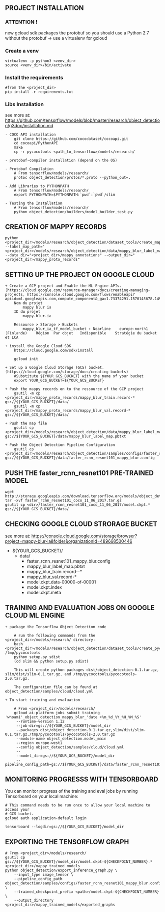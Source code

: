 ## PROJECT INSTALLATION

### ATTENTION !
new gcloud sdk packages the protobuf so you should use a Python 2.7 without the protobuf -> use a virtualenv for gcloud 

### Create a venv
	virtualenv -p python3 <venv_dir>
	source <venv_dir>/bin/activate
	
### Install the requirements
    #from the <project_dir>
    pip install -r requirements.txt

### Libs Installation
see more at: https://github.com/tensorflow/models/blob/master/research/object_detection/g3doc/installation.md

    - COCO API installation
        git clone https://github.com/cocodataset/cocoapi.git
        cd cocoapi/PythonAPI
        make
        cp -r pycocotools <path_to_tensorflow>/models/research/
        
    - protobuf-compiler installation (depend on the OS)
        
    - Protobuf Compilation
        # From tensorflow/models/research/
        protoc object_detection/protos/*.proto --python_out=.
        
    - Add Libraries to PYTHONPATH
        # From tensorflow/models/research/
        export PYTHONPATH=$PYTHONPATH:`pwd`:`pwd`/slim
        
    - Testing the Installation
        # From tensorflow/models/research/
        python object_detection/builders/model_builder_test.py
        

## CREATION OF MAPPY RECORDS

    python <project_dir>/models/research/object_detection/dataset_tools/create_mappy_blur_tf_record.py
    --label_map_path="<project_dir>/models/research/object_detection/data/mappy_blur_label_map.pbtxt" --data_dir="<project_dir>/mappy_annotations" --output_dir="<project_dir>/mappy_proto_records"

## SETTING UP THE PROJECT ON GOOGLE CLOUD

    + Create a GCP project and Enable the ML Engine APIs. (https://cloud.google.com/resource-manager/docs/creating-managing-projects, https://console.cloud.google.com/flows/enableapi?apiid=ml.googleapis.com,compute_component&_ga=1.73374291.1570145678.1496689256)
        Nom du projet
            mappy blur ia
        ID du projet
            mappy-blur-ia
    
        Ressource > Storage > Buckets
            mappy_blur_ia_tf_model_bucket : Nearline	europe-north1 (Finlande)	Région	Par objet	Indisponible    Stratégie du bucket et LCA
        
    + install the Google Cloud SDK
        https://cloud.google.com/sdk/install
        
        gcloud init
        
    + Set up a Google Cloud Storage (GCS) bucket. (https://cloud.google.com/storage/docs/creating-buckets)
        #Substitute ${YOUR_GCS_BUCKET} with the name of your bucket
        export YOUR_GCS_BUCKET=${YOUR_GCS_BUCKET}
        
    + Push the mappy records on to the ressource of the GCP project
        gsutil -m cp <project_dir>/mappy_proto_records/mappy_blur_train.record-* gs://${YOUR_GCS_BUCKET}/data/
        gsutil -m cp <project_dir>/mappy_proto_records/mappy_blur_val.record-* gs://${YOUR_GCS_BUCKET}/data/
    
    + Push the map file
        gsutil cp <project_dir>/models/research/object_detection/data/mappy_blur_label_map.pbtxt gs://${YOUR_GCS_BUCKET}/data/mappy_blur_label_map.pbtxt
        
    + Push the Object Detection Pipeline Configuration
        gsutil cp <project_dir>/models/research/object_detection/samples/configs/faster_rcnn_resnet101_mappy_blur.config gs://${YOUR_GCS_BUCKET}/data/faster_rcnn_resnet101_mappy_blur.config

## PUSH THE faster_rcnn_resnet101 PRE-TRAINED MODEL
    wget http://storage.googleapis.com/download.tensorflow.org/models/object_detection/faster_rcnn_resnet101_coco_11_06_2017.tar.gz
    tar -xvf faster_rcnn_resnet101_coco_11_06_2017.tar.gz
    gsutil cp <dir>/faster_rcnn_resnet101_coco_11_06_2017/model.ckpt.* gs://${YOUR_GCS_BUCKET}/data/

## CHECKING GOOGLE CLOUD STRORAGE BUCKET
see more at: https://console.cloud.google.com/storage/browser?project=mappy-blur-ia&folder&organizationId=489668500446
+ ${YOUR_GCS_BUCKET}/
  + data/
    - faster_rcnn_resnet101_mappy_blur.config
    - mappy_blur_label_map.pbtxt
    - mappy_blur_train.record--*
    - mappy_blur_val.record-*
    - model.ckpt.data-00000-of-00001
    - model.ckpt.index
    - model.ckpt.meta

## TRAINING AND EVALUATION JOBS ON GOOGLE CLOUD ML ENGINE

    + package the Tensorflow Object Detection code
               
        # run the following commands from the <project_dir>/models/research/ directory:
        bash <project_dir>/models/research/object_detection/dataset_tools/create_pycocotools_package.sh /tmp/pycocotools
        python setup.py sdist
        (cd slim && python setup.py sdist)
        
        This will create python packages dist/object_detection-0.1.tar.gz, slim/dist/slim-0.1.tar.gz, and /tmp/pycocotools/pycocotools-2.0.tar.gz.
        
        The configuration file can be found at object_detection/samples/cloud/cloud.yml
        
    + To start training and evaluation
        
        # From <project_dir>/models/research/
        gcloud ai-platform jobs submit training 'whoami'_object_detection_mappy_blur_'date +%m_%d_%Y_%H_%M_%S'
         --runtime-version 1.12
         --job-dir=gs://${YOUR_GCS_BUCKET}/model_dir
         --packages dist/object_detection-0.1.tar.gz,slim/dist/slim-0.1.tar.gz,/tmp/pycocotools/pycocotools-2.0.tar.gz
         --module-name object_detection.model_main
         --region europe-west1
         --config object_detection/samples/cloud/cloud.yml
         --
         --model_dir=gs://${YOUR_GCS_BUCKET}/model_dir
         --pipeline_config_path=gs://${YOUR_GCS_BUCKET}/data/faster_rcnn_resnet101_mappy_blur.config

## MONITORING PROGRESSS WITH TENSORBOARD
You can monitor progress of the training and eval jobs by running Tensorboard on your local machine:

    # This command needs to be run once to allow your local machine to access your
    # GCS bucket.
    gcloud auth application-default login
        
    tensorboard --logdir=gs://${YOUR_GCS_BUCKET}/model_dir

## EXPORTING THE TENSORFLOW GRAPH
    # From <project_dir>/models/research/
    gsutil cp gs://${YOUR_GCS_BUCKET}/model_dir/model.ckpt-${CHECKPOINT_NUMBER}.* <project_dir>/mappy_trained_models
    python object_detection/export_inference_graph.py \
        --input_type image_tensor \
        --pipeline_config_path object_detection/samples/configs/faster_rcnn_resnet101_mappy_blur.config \
        --trained_checkpoint_prefix <path>/model.ckpt-${CHECKPOINT_NUMBER} \
        --output_directory <project_dir>/mappy_trained_models/exported_graphs
